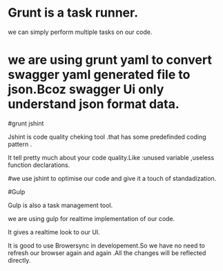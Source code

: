 # Grunt is a task runner.

we can simply perform multiple tasks on our code.


# we are using grunt yaml to convert swagger yaml generated file to json.Bcoz swagger Ui only understand json format data.

#grunt jshint

Jshint is code quality cheking tool .that has some predefinded coding pattern .

It tell pretty much about your code quality.Like :unused variable ,useless function declarations.


#we use jshint to optimise our code and give it a touch of standadization.






#Gulp 

Gulp is also a task management tool.


we are using gulp for realtime implementation of our code.

It gives a realtime look to our UI.

It is good to use Browersync in developement.So we have no need to refresh our browser again and again .All the changes will be reflected directly.

